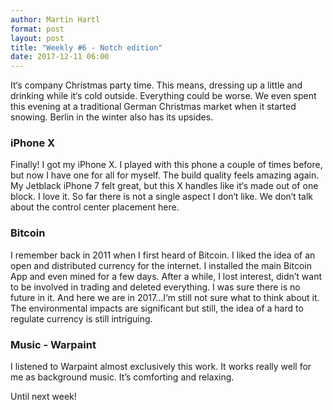 ```yaml
---
author: Martin Hartl
format: post
layout: post
title: "Weekly #6 - Notch edition"
date: 2017-12-11 06:00
---
```



It‘s company Christmas party time. This means, dressing up a little and drinking while it‘s cold outside. Everything could be worse. We even spent this evening at a traditional German Christmas market when it started snowing. Berlin in the winter also has its upsides.

### iPhone X
Finally! I got my iPhone X. I played with this phone a couple of times before, but now I have one for all for myself. The build quality feels amazing again. My Jetblack iPhone 7 felt great, but this X handles like it‘s made out of one block. I love it. So far there is not a single aspect I don‘t like. We don‘t talk about the control center placement here.

### Bitcoin
I remember back in 2011 when I first heard of Bitcoin. I liked the idea of an open and distributed currency for the internet. I installed the main Bitcoin App and even mined for a few days. After a while, I lost interest, didn’t want to be involved in trading and deleted everything. I was sure there is no future in it. And here we are in 2017...I‘m still not sure what to think about it. The environmental impacts are significant but still, the idea of a hard to regulate currency is still intriguing.

### Music - Warpaint
I listened to Warpaint almost exclusively this work. It works really well for me as background music. It’s comforting and relaxing.

Until next week!

